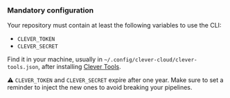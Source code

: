 
### Mandatory configuration

Your repository must contain at least the following variables to use the CLI:

- `CLEVER_TOKEN`
- `CLEVER_SECRET`

Find it in your machine, usually in `~/.config/clever-cloud/clever-tools.json`, after installing [Clever Tools](https://github.com/CleverCloud/clever-tools/).

⚠️ `CLEVER_TOKEN` and `CLEVER_SECRET` expire after one year. Make sure to set a reminder to inject the new ones to avoid breaking your pipelines.
